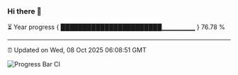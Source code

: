 ### Hi there 👋

⏳ Year progress { ███████████████████████▁▁▁▁▁▁▁ } 76.78 %

---

⏰ Updated on Wed, 08 Oct 2025 06:08:51 GMT

![Progress Bar CI](https://github.com/liununu/liununu/workflows/Progress%20Bar%20CI/badge.svg)
